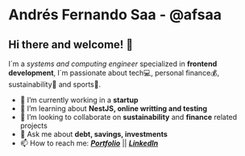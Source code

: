 # Andrés Fernando Saa - @afsaa

## Hi there and welcome! 👋

I´m a _systems and computing engineer_ specialized in **frontend development**, I´m passionate about tech💻, personal finance💰, sustainability💚 and sports🏀. 

- 💼 I’m currently working in a **startup**
- 🌱 I’m learning about **NestJS, online writting and testing**
- 👯 I’m looking to collaborate on **sustainability** and **finance** related projects
- 💬 Ask me about **debt, savings, investments**
- 📫 How to reach me: **_[Portfolio](https://andresfernandosaa.com/)_** || **_[LinkedIn](https://www.linkedin.com/in/andres-saa/)_**
